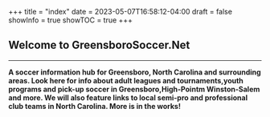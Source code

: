 +++
title = "index"
date = 2023-05-07T16:58:12-04:00
draft = false
showInfo = true
showTOC = true
+++

## Welcome to GreensboroSoccer.Net
---  

**A soccer information hub for Greensboro, North Carolina and surrounding areas. Look here for info about adult leagues and tournaments,youth programs and pick-up soccer in Greensboro,High-Pointm Winston-Salem and more.  We will also feature links to local semi-pro and professional club teams in North Carolina. More is in the works!**
